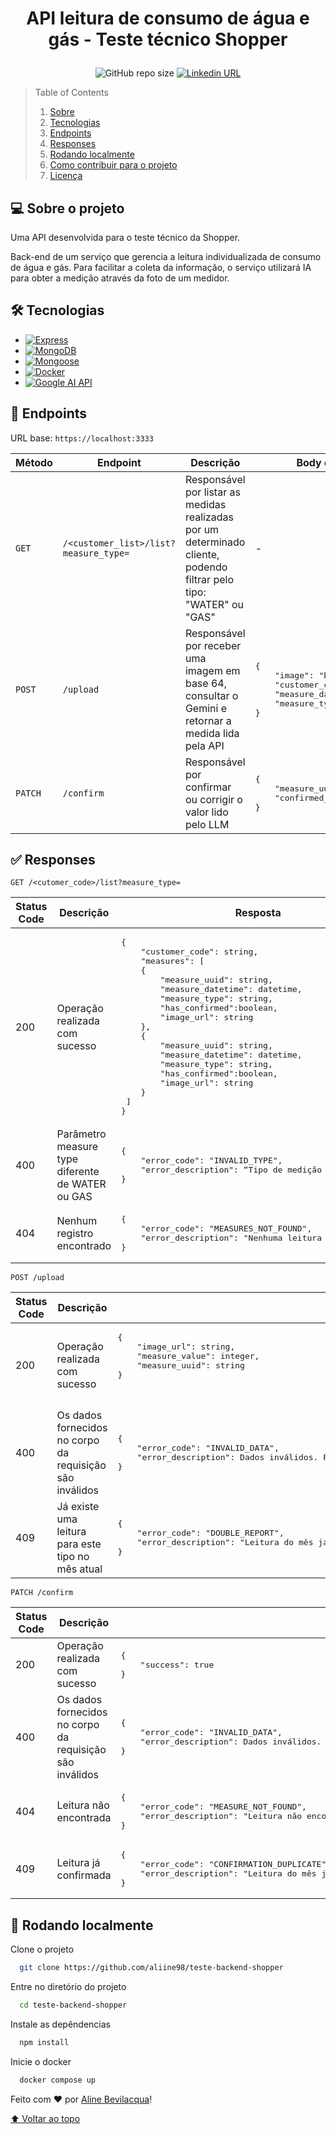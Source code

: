 # <p align="center">API leitura de consumo de água e gás - Teste técnico Shopper</p>

<p align="center">
  <img alt="GitHub repo size" src="https://img.shields.io/github/repo-size/aliine98/teste-backend-shopper?color=magenta&style=flat">
  <a href="https://www.linkedin.com/in/aline-bevilacqua/"><img alt="Linkedin URL" src="https://img.shields.io/twitter/url?label=Conecte-se comigo&logo=linkedin&style=social&url=https%3A%2F%2Fwww.linkedin.com%2Fin%2Faline-bevilacqua%2F"></a>
</p>

> Table of Contents
> <ol>
>   <li><a href="#-sobre-o-projeto">Sobre</a></li>
>   <li><a href="#-tecnologias">Tecnologias</a></li>
>   <li><a href="#-endpoints">Endpoints</a></li>
>   <li><a href="#-responses">Responses</a></li>
>   <li><a href="#-rodando-localmente">Rodando localmente</a></li>
>   <li><a href="#-como-contribuir-para-o-projeto">Como contribuir para o projeto</a></li>
>   <li><a href="#-licença">Licença</a>
> </ol>

## 💻 Sobre o projeto

Uma API desenvolvida para o teste técnico da Shopper.

Back-end de um serviço que gerencia a leitura individualizada de consumo de água e gás. Para facilitar a coleta da informação, o serviço utilizará IA para obter a medição através da foto de um medidor.

## 🛠 Tecnologias

- [![Express](https://img.shields.io/static/v1?style=for-the-badge&message=Express&color=000000&logo=Express&logoColor=FFFFFF&label=)](https://expressjs.com/)
- [![MongoDB](https://img.shields.io/static/v1?style=for-the-badge&message=MongoDB&color=47A248&logo=MongoDB&logoColor=FFFFFF&label=)](https://www.mongodb.com/)
- [![Mongoose](https://img.shields.io/static/v1?style=for-the-badge&message=Mongoose&color=880000&logo=Mongoose&logoColor=FFFFFF&label=)](https://tailwindcss.com/)
- [![Docker](https://img.shields.io/static/v1?style=for-the-badge&message=Docker&color=2496ED&logo=Docker&logoColor=FFFFFF&label=)](https://www.docker.com/)
- [![Google AI API](https://img.shields.io/static/v1?style=for-the-badge&message=Google+Gemini+API&color=8E75B2&logo=Google+Gemini&logoColor=FFFFFF&label=)](https://ai.google.dev/gemini-api/docs/vision?lang=node)

## 📍 Endpoints

URL base: `https://localhost:3333`

<table><thead>
  <tr>
    <th>Método</th>
    <th>Endpoint</th>
    <th>Descrição</th>
    <th>Body da requisição</th>
  </tr></thead>
<tbody>
  <tr>
    <td><code>GET</code></td>
    <td><code>/&lt;customer_list&gt;/list?measure_type=</code></td>
    <td>Responsável por listar as medidas realizadas por um determinado cliente, podendo filtrar pelo tipo: "WATER" ou "GAS"</td>
    <td>
        -
    </td>
  </tr>
  <tr>
    <td><code>POST</code></td>
    <td><code>/upload</code></td>
    <td>Responsável por receber uma imagem em base 64, consultar o Gemini e retornar a medida lida pela API</td>
    <td><pre>{
    "image": "base64",
    "customer_code": "string",
    "measure_datetime": "datetime",
    "measure_type": "WATER" ou "GAS"
}</pre></td>
  </tr>
  <tr>
    <td><code>PATCH</code></td>
    <td><code>/confirm</code></td>
    <td>Responsável por confirmar ou corrigir o valor lido pelo LLM</td>
    <td><pre>{
    "measure_uuid": "string",
    "confirmed_value": integer
}</pre></td>
  </tr>
</tbody>
</table>

## ✅ Responses

`GET /<cutomer_code>/list?measure_type=`
<table><thead>
  <tr>
    <th>Status Code</th>
    <th>Descrição</th>
    <th>Resposta</th>
  </tr></thead>
<tbody>
  <tr>
    <td>200</td>
    <td>Operação realizada com sucesso</td>
    <td><pre>{
    "customer_code": string,
    "measures": [
    {
        "measure_uuid": string,
        "measure_datetime": datetime,
        "measure_type": string,
        "has_confirmed":boolean,
        "image_url": string
    },
    {
        "measure_uuid": string,
        "measure_datetime": datetime,
        "measure_type": string,
        "has_confirmed":boolean,
        "image_url": string
    }
 ]
}
</pre></td>
  </tr>
  <tr>
    <td>400</td>
    <td>Parâmetro measure type diferente de WATER ou GAS</td>
    <td><pre>{
    "error_code": "INVALID_TYPE",
    "error_description": “Tipo de medição não permitida”
}</pre></td>
  </tr>
  <tr>
    <td>404</td>
    <td>Nenhum registro encontrado</td>
    <td><pre>{
    "error_code": "MEASURES_NOT_FOUND",
    "error_description": "Nenhuma leitura encontrada"
}</pre></td>
  </tr>
</tbody>
</table>

`POST /upload`

<table><thead>
  <tr>
    <th>Status Code</th>
    <th>Descrição</th>
    <th>Resposta</th>
  </tr></thead>
<tbody>
  <tr>
    <td>200</td>
    <td>Operação realizada com sucesso</td>
    <td><pre>{
    "image_url": string,
    "measure_value": integer,
    "measure_uuid": string
}

</pre></td>
  </tr>
  <tr>
    <td>400</td>
    <td>Os dados fornecidos no corpo da requisição são inválidos
</td>
    <td><pre>{
    "error_code": "INVALID_DATA",
    "error_description": Dados inválidos. Por favor informe customer_code, measure_datetime, measure_type válidos e imagem no formato base64.
}
</pre></td>
  </tr>
  <tr>
    <td>409</td>
    <td>Já existe uma leitura para este tipo no mês atual</td>
    <td><pre>{
    "error_code": "DOUBLE_REPORT",
    "error_description": "Leitura do mês já realizada"
}</pre></td>
  </tr>
</tbody>
</table>

`PATCH /confirm`

<table><thead>
  <tr>
    <th>Status Code</th>
    <th>Descrição</th>
    <th>Resposta</th>
  </tr></thead>
<tbody>
  <tr>
    <td>200</td>
    <td>Operação realizada com sucesso</td>
    <td><pre>{
    "success": true
}
</pre></td>
  </tr>
  <tr>
    <td>400</td>
    <td>Os dados fornecidos no corpo da requisição são inválidos</td>
    <td><pre>{
    "error_code": "INVALID_DATA",
    "error_description": Dados inválidos. Por favor informe measure_uuid e confirmed_value válidos.
}</pre></td>
  </tr>
  <tr>
    <td>404</td>
    <td>Leitura não encontrada</td>
    <td><pre>{
    "error_code": "MEASURE_NOT_FOUND",
    "error_description": "Leitura não encontrada"
}</pre></td>
  </tr>
  <tr>
    <td>409</td>
    <td>Leitura já confirmada</td>
    <td><pre>{
    "error_code": "CONFIRMATION_DUPLICATE",
    "error_description": "Leitura do mês já confirmada"
}</pre></td>
  </tr>
</tbody>
</table>

## 🚀 Rodando localmente

Clone o projeto

```bash
  git clone https://github.com/aliine98/teste-backend-shopper
```

Entre no diretório do projeto

```bash
  cd teste-backend-shopper
```

Instale as depêndencias

```bash
  npm install
```

Inicie o docker

```bash
  docker compose up
```

Feito com ❤️ por <a href="https://github.com/aliine98">Aline Bevilacqua</a>!

<a href="#API-leitura-de-consumo-de-água-e-gás---Teste-técnico-Shopper">⬆ Voltar ao topo</a>

